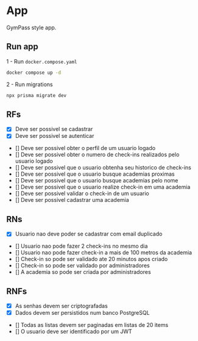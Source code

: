 # App

GymPass style app.

## Run app

1 - Run `docker.compose.yaml`

```sh
docker compose up -d
```

2 - Run migrations

```sh
npx prisma migrate dev
```

## RFs

- [x] Deve ser possivel se cadastrar
- [x] Deve ser possivel se autenticar
- [] Deve ser possivel obter o perfil de um usuario logado
- [] Deve ser possivel obter o numero de check-ins realizados pelo usuario logado
- [] Deve ser possivel que o usuario obtenha seu historico de check-ins
- [] Deve ser possivel que o usuario busque academias proximas
- [] Deve ser possivel que o usuario busque academias pelo nome
- [] Deve ser possivel que o usuario realize check-in em uma academia
- [] Deve ser possivel validar o check-in de um usuario
- [] Deve ser possivel cadastrar uma academia

## RNs

- [x] Usuario nao deve poder se cadastrar com email duplicado
- [] Usuario nao pode fazer 2 check-ins no mesmo dia
- [] Usuario nao pode fazer check-in a mais de 100 metros da academia
- [] Check-in so pode ser validado ate 20 minutos apos criado
- [] Check-in so pode ser validado por administradores
- [] A academia so pode ser criada por administradores

## RNFs

- [x] As senhas devem ser criptografadas
- [x] Dados devem ser persistidos num banco PostgreSQL
- [] Todas as listas devem ser paginadas em listas de 20 items
- [] O usuario deve ser identificado por um JWT